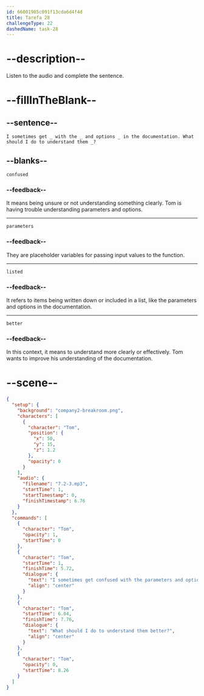 ```yaml
---
id: 66001985c091f13cda6d4f4d
title: Tarefa 28
challengeType: 22
dashedName: task-28
---
```


<!-- (Audio) Tom: I sometimes get confused with the parameters and options listed in the documentation. What should I do to understand them better? -->

# --description--

Listen to the audio and complete the sentence.

# --fillInTheBlank--

## --sentence--

`I sometimes get _ with the _ and options _ in the documentation. What should I do to understand them _?`

## --blanks--

`confused`

### --feedback--

It means being unsure or not understanding something clearly. Tom is having trouble understanding parameters and options.

---

`parameters`

### --feedback--

They are placeholder variables for passing input values to the function.

---

`listed`

### --feedback--

It refers to items being written down or included in a list, like the parameters and options in the documentation.

---

`better`

### --feedback--

In this context, it means to understand more clearly or effectively. Tom wants to improve his understanding of the documentation.

# --scene--

```json
{
  "setup": {
    "background": "company2-breakroom.png",
    "characters": [
      {
        "character": "Tom",
        "position": {
          "x": 50,
          "y": 15,
          "z": 1.2
        },
        "opacity": 0
      }
    ],
    "audio": {
      "filename": "7.2-3.mp3",
      "startTime": 1,
      "startTimestamp": 0,
      "finishTimestamp": 6.76
    }
  },
  "commands": [
    {
      "character": "Tom",
      "opacity": 1,
      "startTime": 0
    },
    {
      "character": "Tom",
      "startTime": 1,
      "finishTime": 5.72,
      "dialogue": {
        "text": "I sometimes get confused with the parameters and options listed in the documentation.",
        "align": "center"
      }
    },
    {
      "character": "Tom",
      "startTime": 6.04,
      "finishTime": 7.76,
      "dialogue": {
        "text": "What should I do to understand them better?",
        "align": "center"
      }
    },
    {
      "character": "Tom",
      "opacity": 0,
      "startTime": 8.26
    }
  ]
}
```
